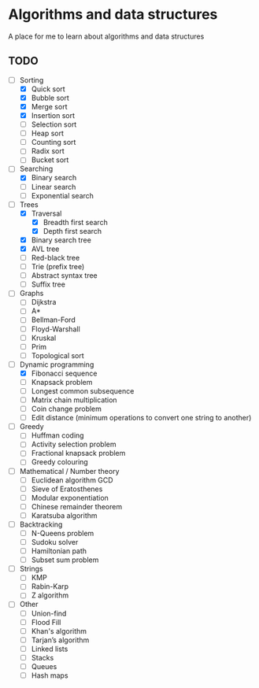 # Algorithms and data structures
A place for me to learn about algorithms and data structures

## TODO

- [ ] Sorting
    - [x] Quick sort
    - [x] Bubble sort
    - [x] Merge sort
    - [x] Insertion sort
    - [ ] Selection sort
    - [ ] Heap sort
    - [ ] Counting sort
    - [ ] Radix sort
    - [ ] Bucket sort
- [ ] Searching
    - [x] Binary search
    - [ ] Linear search
    - [ ] Exponential search
- [ ] Trees
    - [x] Traversal
        - [x] Breadth first search
        - [x] Depth first search
    - [x] Binary search tree
    - [x] AVL tree
    - [ ] Red-black tree
    - [ ] Trie (prefix tree)
    - [ ] Abstract syntax tree
    - [ ] Suffix tree
- [ ] Graphs
    - [ ] Dijkstra
    - [ ] A*
    - [ ] Bellman-Ford
    - [ ] Floyd-Warshall
    - [ ] Kruskal
    - [ ] Prim
    - [ ] Topological sort
- [ ] Dynamic programming
    - [x] Fibonacci sequence
    - [ ] Knapsack problem
    - [ ] Longest common subsequence
    - [ ] Matrix chain multiplication
    - [ ] Coin change problem
    - [ ] Edit distance (minimum operations to convert one string to another)
- [ ] Greedy
    - [ ] Huffman coding
    - [ ] Activity selection problem
    - [ ] Fractional knapsack problem
    - [ ] Greedy colouring
- [ ] Mathematical / Number theory
    - [ ] Euclidean algorithm GCD
    - [ ] Sieve of Eratosthenes
    - [ ] Modular exponentiation
    - [ ] Chinese remainder theorem
    - [ ] Karatsuba algorithm
- [ ] Backtracking
    - [ ] N-Queens problem
    - [ ] Sudoku solver
    - [ ] Hamiltonian path
    - [ ] Subset sum problem
- [ ] Strings
    - [ ] KMP
    - [ ] Rabin-Karp
    - [ ] Z algorithm
- [ ] Other
    - [ ] Union-find
    - [ ] Flood Fill
    - [ ] Khan's algorithm
    - [ ] Tarjan’s algorithm
    - [ ] Linked lists
    - [ ] Stacks
    - [ ] Queues
    - [ ] Hash maps
